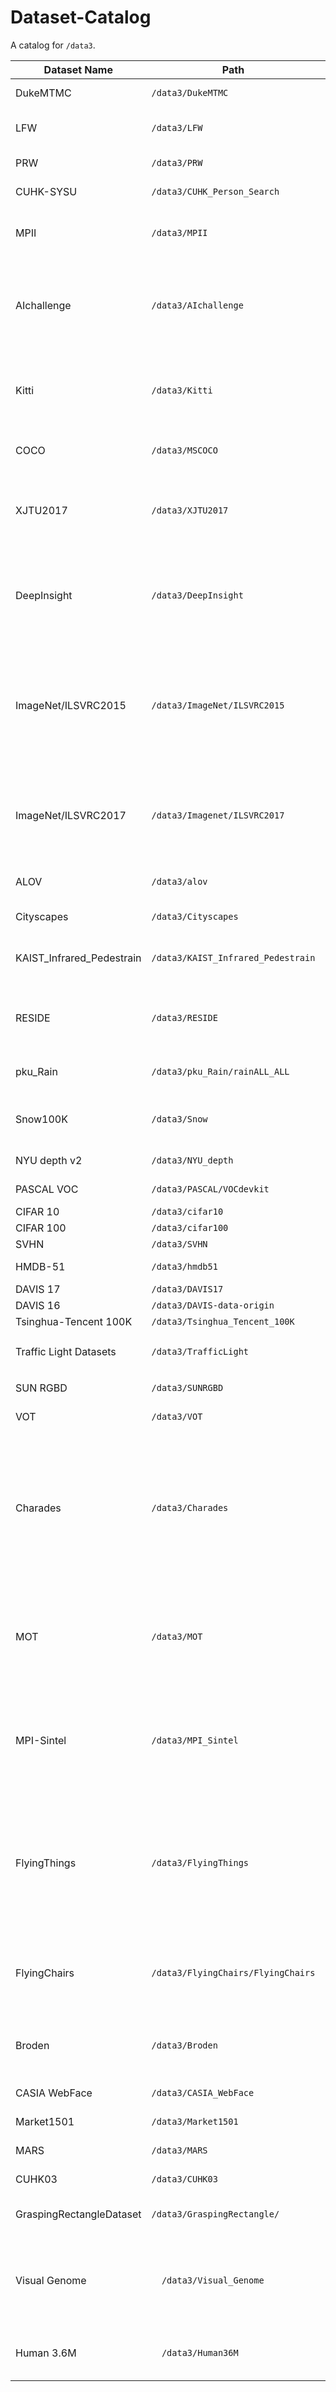 # Dataset-Catalog
A catalog for `/data3`.

| Dataset Name              | Path                               | Size   | Home Page                                                    | Keywords                                                     | Miscellaneous                                                |
| ------------------------- | ---------------------------------- | ------ | ------------------------------------------------------------ | ------------------------------------------------------------ | ------------------------------------------------------------ |
| DukeMTMC                  | `/data3/DukeMTMC`                  | 1.4T   | http://vision.cs.duke.edu/DukeMTMC/                          | Multi-Track Multi-Camera Tracking                            |                                                              |
| LFW                       | `/data3/LFW`                       | 472.6G | http://vis-www.cs.umass.edu/lfw/                             | Face Verification                                            | Including RGB imgs, gray-scale imgs, extracted features.     |
| PRW                       | `/data3/PRW`                       | 152.2G | http://www.liangzheng.com.cn/Project/project_prw.html        | Person Search/Re-identification                              | Including imgs, bboxes, masks                                |
| CUHK-SYSU                 | `/data3/CUHK_Person_Search`        | 98.1G  | http://www.ee.cuhk.edu.hk/~xgwang/PS/dataset.html            | Person Search/Re-identification                              | Including imgs, bboxes, masks                                |
| MPII                      | `/data3/MPII`                      | 24G    | http://human-pose.mpi-inf.mpg.de/                            | 2D Pose Estimation                                           | Including images, processed masks and keypoint anntations    |
| AIchallenge               | `/data3/AIchallenge`               | 29G    | https://challenger.ai/competition/keypoint/subject           | 2D Multi-Person Pose Estimation                              | The dataset of AIchallenge for human pose estimation, including images, bboxes and keypoint annotations. |
| Kitti                     | `/data3/Kitti`                     | 357G   | http://www.cvlibs.net/datasets/kitti/                        | Autonomous Driving                                           | Including stereo and optical flow image pairs, stereo visual odometry sequences, and 3D object annotations |
| COCO                      | `/data3/MSCOCO`                    | 140G   | http://cocodataset.org/#home                                 | Detection/ Pose Estimation/ Segmentation                     |                                                              |
| XJTU2017                  | `/data3/XJTU2017`                  | 25.9G  | http://ccvai.xjtu.edu.cn/qxkz/yhdl.jsp?urltype=tree.TreeTempUrl&wbtreeid=1035&wbnewsid=1300 | Traffic Line Detection; Traffic Sign Detection; Vehicle Detection; Lane Keeping Monitoring; Vehicle Distance Estimation | Including Images, traffic lines, traffic sign bboxes and types, vehicle bboxes, vehicle distances |
| DeepInsight               | `/data3/DeepInsight`               | 296G   | (no website)                                                 | Self-constructed dataset for traffic line detection (under development) | Including images, hand-labeled traffic lines (still going on), some codes for processing images and labels, several pre-trained models |
| ImageNet/ILSVRC2015       | `/data3/ImageNet/ILSVRC2015`       | 179G   | http://image-net.org/challenges/LSVRC/2015/                  | Object Detection; Object Tracking                            | Including competitions: Object detection and Object detection from video (VID). Same folder name for different tasks, feel free to search the files for what you want. |
| ImageNet/ILSVRC2017       | `/data3/Imagenet/ILSVRC2017`       | 359G   | http://image-net.org/challenges/LSVRC/2017/                  | Object detection from video                                  | Including all data from the Imagenet 2017 Challenge for video object detection, composed of DET and VID subsets. |
| ALOV                      | `/data3/alov`                      | 11G    | http://alov300pp.joomlafree.it/                              | Object Tracking                                              | Including annotations and images                             |
| Cityscapes                | `/data3/Cityscapes`                | 31G    | https://www.cityscapes-dataset.com/                          | Segmentation; Detection                                      |                                                              |
| KAIST_Infrared_Pedestrain | `/data3/KAIST_Infrared_Pedestrain` | 36G    | https://sites.google.com/site/pedestrianbenchmark/           | Pedestrian Detection                                         | Including RGB images, infrared images, and labeled bounding box |
| RESIDE                    | `/data3/RESIDE`                    | 98G    | https://sites.google.com/view/reside-dehaze-datasets         | Single Image Dehazing                                        | Including RGB pairs(haze & clean), gray scale images(transmission maps). |
| pku_Rain                  | `/data3/pku_Rain/rainALL_ALL`      | 8.6G   | http://www.icst.pku.edu.cn/struct/Projects/joint_rain_removal.html?jekfcbimoppphdba | Deraining, rain removal from a single image                  | Including RGB pairs(rain & clean), labeled rain steaks.      |
| Snow100K                  | `/data3/Snow`                      | 16G    | https://sites.google.com/view/yunfuliu/desnownet             | Desnow/ Snow Removal                                         | Including RGB pairs(snow & clean), labeled snow locations.   |
| NYU depth v2              | `/data3/NYU_depth`                 | 428G   | https://cs.nyu.edu/~silberman/datasets/nyu_depth_v2.html     | Depth Estimation from RGB Image                              |                                                              |
| PASCAL VOC                | `/data3/PASCAL/VOCdevkit`          | 3G     | http://host.robots.ox.ac.uk/pascal/VOC/index.html            | Object Detection; Segmentation                               | Including VOC2007 and VOC2012                                |
| CIFAR 10                  | `/data3/cifar10`                   | 236M   | http://www.cs.toronto.edu/~kriz/cifar.html                   | Object Recognition                                           |                                                              |
| CIFAR 100                 | `/data3/cifar100`                  | 939M   | http://www.cs.toronto.edu/~kriz/cifar.html                   | Object Recognition                                           |                                                              |
| SVHN                      | `/data3/SVHN`                      | 2.5G   | http://ufldl.stanford.edu/housenumbers/                      | Number Recognition                                           |                                                              |
| HMDB-51                   | `/data3/hmdb51`                    | 2.1G   | http://serre-lab.clps.brown.edu/resource/hmdb-a-large-human-motion-database/ | Human Motion Recognition                                     |                                                              |
| DAVIS 17                  | `/data3/DAVIS17`                   | 12G    | http://davischallenge.org/code.html                          | Video Segmentation                                           |                                                              |
| DAVIS 16                  | `/data3/DAVIS-data-origin`         | 7.2G   | http://davischallenge.org/code.html                          | Video Segmentation                                           |                                                              |
| Tsinghua-Tencent 100K     | `/data3/Tsinghua_Tencent_100K`     | 24.5G  | http://cg.cs.tsinghua.edu.cn/traffic-sign/tutorial.html      | Traffic Sign Detection                                       |                                                              |
| Traffic Light Datasets    | `/data3/TrafficLight`              | 36G    | https://github.com/udacity/self-driving-car/tree/master/annotations， https://hci.iwr.uni-heidelberg.de/node/6132 | Traffic Sign Detection                                       |                                                              |
| SUN RGBD                  | `/data3/SUNRGBD`                   | 7.39G  | http://rgbd.cs.princeton.edu/                                | Depth Estimation; RGBD object classification                 |                                                              |
| VOT                       | `/data3/VOT`                       | 1.9G   | http://www.votchallenge.net/                                 | Video Object Tracking                                        | Including vot2014 and vot 2015                               |
| Charades                  | `/data3/Charades`                  | 396G   | http://allenai.org/plato/charades/                           | Video Recognition & Video Caption                            | Including videos, flows of original size as well as those scaled into 480p, along with two-stream features computed by frames and optical flows in the frequency of 8fps. Evaluation codes were also provided |
| MOT                       | `/data3/MOT`                       | 1.9G   | https://motchallenge.net/                                    | Multiple-Object Tracking                                     | Including training and testing data of mot dataset for multi object tracking, also including optical flow extracted by flownet2.0 if any help for tracking. |
| MPI-Sintel                | `/data3/MPI_Sintel`                | 12G    | http://sintel.is.tue.mpg.de/                                 | Optical flow estimation                                      | Including all training and testing data of MPI-Sintel dataset, especially for evaluating the performance of optical flow algorithms |
| FlyingThings              | `/data3/FlyingThings`              | 1.3T   | https://lmb.informatik.uni-freiburg.de/resources/datasets/SceneFlowDatasets.en.html | Optical flow estimation                                      | Including training and testing data along with those transformed into tensorflow tfrecords files, where optical flow was only transformed from left view as well as in the order of into_future |
| FlyingChairs              | `/data3/FlyingChairs/FlyingChairs` | 1.1T   | https://lmb.informatik.uni-freiburg.de/resources/datasets/FlyingChairs.en.html | Optical flow estimation                                      | Including training and testing data along with those transformed into tensorflow tfrecords files |
| Broden                    | `/data3/Broden`                    | 1G     | https://github.com/CSAILVision/NetDissect                    | CNN Interpretbility; Network Dissection                      | Dataset for interpreting disentangled representation in CNN  |
| CASIA WebFace             | `/data3/CASIA_WebFace`             | 8.9G   | http://www.cbsr.ia.ac.cn/english/CASIA-WebFace-Database.html | Face Recognition/Verification                                |                                                              |
| Market1501                | `/data3/Market1501`                | 2.6G   | http://www.liangzheng.org/Project/project_reid.html          | Person Re-identification                                     |                                                              |
| MARS                      | `/data3/MARS`                      | 19G    | http://www.liangzheng.com.cn/Project/project_mars.html       | Video-based Person Re-identification                         |                                                              |
| CUHK03                    | `/data3/CUHK03`                    | 8.7G   | http://www.ee.cuhk.edu.hk/~xgwang/CUHK_identification.html   | Person Re-identification                                     |                                                              |
| GraspingRectangleDataset  | `/data3/GraspingRectangle/`        | 10G    | http://pr.cs.cornell.edu/deepgrasping/                       | RGBD detection                                               | A dataset for detecting robotic grasps.                      |
| Visual Genome             | `  /data3/Visual_Genome`           | 15G    | http://visualgenome.org/                                     | Visual Relationship Detection                                | Visual Genome is a dataset, a knowledge base, an ongoing effort to connect structured image concepts to language. |
| Human 3.6M                | `  /data3/Human36M`                | 32G    | http://vision.imar.ro/human3.6m/description.php              | RGBD Human Pose Estimation                                   | A dataset for detecting human keypoints from RGBD data       |

